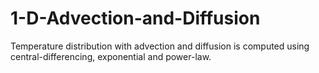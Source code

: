 # 1-D-Advection-and-Diffusion
Temperature distribution with advection and diffusion is computed using central-differencing, exponential and power-law.
